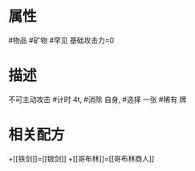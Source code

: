 # 属性
#物品 
#矿物 
#罕见 
基础攻击力=0
# 描述
不可主动攻击
#计时 4t, #消除 自身, #选择 一张 #稀有 牌
# 相关配方
+[[铁剑]]=[[银剑]]
+[[哥布林]]=[[哥布林商人]]